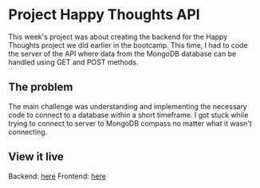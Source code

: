 # Project Happy Thoughts API

This week's project was about creating the backend for the Happy Thoughts project we did earlier in the bootcamp. This time, I had to code the server of the API where data from the MongoDB database can be handled using GET and POST methods.

## The problem

The main challenge was understanding and implementing the necessary code to connect to a database within a short timeframe. I got stuck while trying to connect to server to MongoDB compass no matter what it wasn't connecting.

## View it live

Backend: [here](https://project-happy-thoughts-api-w8r4.onrender.com)
Frontend: [here](https://my-happy-thoughts-project.netlify.app/)
